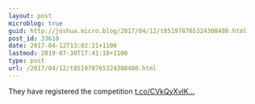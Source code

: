 ```yaml
---
layout: post
microblog: true
guid: http://joshua.micro.blog/2017/04/12/t851978765324308480.html
post_id: 33610
date: 2017-04-12T13:02:21+1100
lastmod: 2019-07-30T17:41:18+1100
type: post
url: /2017/04/12/t851978765324308480.html
---
```

They have registered the competition [t.co/CVkQyXvlK...](https://t.co/CVkQyXvlKR)
